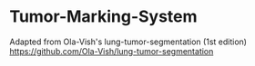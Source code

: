 # Tumor-Marking-System 
Adapted from Ola-Vish's lung-tumor-segmentation (1st edition)
https://github.com/Ola-Vish/lung-tumor-segmentation
